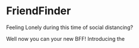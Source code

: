 # FriendFinder
  Feeling Lonely during this time of social distancing? 
  
  Well now you can your new BFF! Introducing the 
